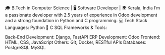 🎓 B.Tech in Computer Science | 🖥️ Software Developer | 🌍 Kerala, India
I’m a passionate developer with 2.5 years of experience in Odoo development and a strong foundation in Python and C programming.
💻 Tech Stack
Languages:
  Python 🐍
  C
  SQL
Frameworks & Tools:

Back-End Development: Django, FastAPI
ERP Development: Odoo
Frontend: HTML, CSS, JavaScript
Others: Git, Docker, RESTful APIs
Databases:
  PostgreSQL
  MySQL

